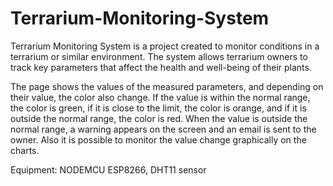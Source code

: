 # Terrarium-Monitoring-System
Terrarium Monitoring System is a project created to monitor conditions in a terrarium or similar environment. The system allows terrarium owners to track key parameters that affect the health and well-being of their plants.

The page shows the values of the measured parameters, and depending on their value, the color also change. If the value is within the normal range, the color is green, if it is close to the limit, the color is orange, and if it is outside the normal range, the color is red. When the value is outside the normal range, a warning appears on the screen and an email is sent to the owner. Also it is possible to monitor the value change graphically on the charts.

Equipment: NODEMCU ESP8266, DHT11 sensor
